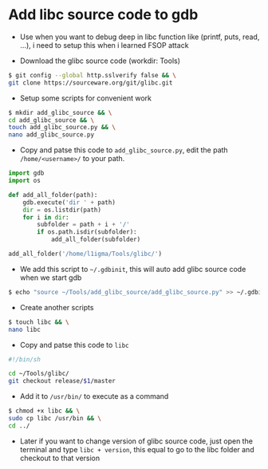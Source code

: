 # Add libc source code to gdb


* Use when you want to debug deep in libc function like (printf, puts, read, ...), i need to setup this when i learned FSOP attack

* Download the glibc source code (workdir: Tools)

```bash
$ git config --global http.sslverify false && \
git clone https://sourceware.org/git/glibc.git
```

* Setup some scripts for convenient work

```bash
$ mkdir add_glibc_source && \
cd add_glibc_source && \
touch add_glibc_source.py && \
nano add_glibc_source.py
```

* Copy and patse this code to `add_glibc_source.py`, edit the path `/home/<username>/` to your path.

```python
import gdb
import os

def add_all_folder(path):
	gdb.execute('dir ' + path)
	dir = os.listdir(path)
	for i in dir:
		subfolder = path + i + '/'
		if os.path.isdir(subfolder):
			add_all_folder(subfolder)

add_all_folder('/home/l1igma/Tools/glibc/')
```

* We add this script to `~/.gdbinit`, this will auto add glibc source code when we start gdb

```bash
$ echo "source ~/Tools/add_glibc_source/add_glibc_source.py" >> ~/.gdbinit
```

* Create another scripts

```bash
$ touch libc && \
nano libc
```

* Copy and patse this code to `libc`

```bash
#!/bin/sh

cd ~/Tools/glibc/
git checkout release/$1/master
```

* Add it to `/usr/bin/` to execute as a command

```bash
$ chmod +x libc && \
sudo cp libc /usr/bin && \
cd ../
```

* Later if you want to change version of glibc source code, just open the terminal and type `libc + version`, this equal to go to the libc folder and checkout to that version

